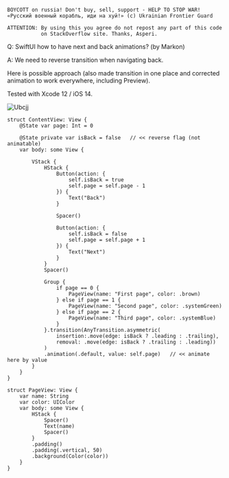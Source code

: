 ```
BOYCOTT on russia! Don't buy, sell, support - HELP TO STOP WAR!
«Русский военный корабль, иди на хуй!» (c) Ukrainian Frontier Guard

ATTENTION: By using this you agree do not repost any part of this code
           on StackOverflow site. Thanks, Asperi.
```

Q: SwiftUI how to have next and back animations? (by Markon)

A: We need to reverse transition when navigating back.

Here is possible approach (also made transition in one place and corrected animation to work everywhere, including Preview). 

Tested with Xcode 12 / iOS 14.

![Ubcjj](https://user-images.githubusercontent.com/62171579/171552850-556941aa-7133-422e-9858-9ea3913fcfa8.gif)

```
struct ContentView: View {
    @State var page: Int = 0

    @State private var isBack = false   // << reverse flag (not animatable)
    var body: some View {

        VStack {
            HStack {
                Button(action: {
                    self.isBack = true
                    self.page = self.page - 1
                }) {
                    Text("Back")
                }

                Spacer()

                Button(action: {
                    self.isBack = false
                    self.page = self.page + 1
                }) {
                    Text("Next")
                }
            }
            Spacer()

            Group {
                if page == 0 {
                    PageView(name: "First page", color: .brown)
                } else if page == 1 {
                    PageView(name: "Second page", color: .systemGreen)
                } else if page == 2 {
                    PageView(name: "Third page", color: .systemBlue)
                }
            }.transition(AnyTransition.asymmetric(
                insertion:.move(edge: isBack ? .leading : .trailing),
                removal: .move(edge: isBack ? .trailing : .leading))
            )
            .animation(.default, value: self.page)   // << animate here by value
        }
    }
}

struct PageView: View {
    var name: String
    var color: UIColor
    var body: some View {
        HStack {
            Spacer()
            Text(name)
            Spacer()
        }
        .padding()
        .padding(.vertical, 50)
        .background(Color(color))
    }
}
```
